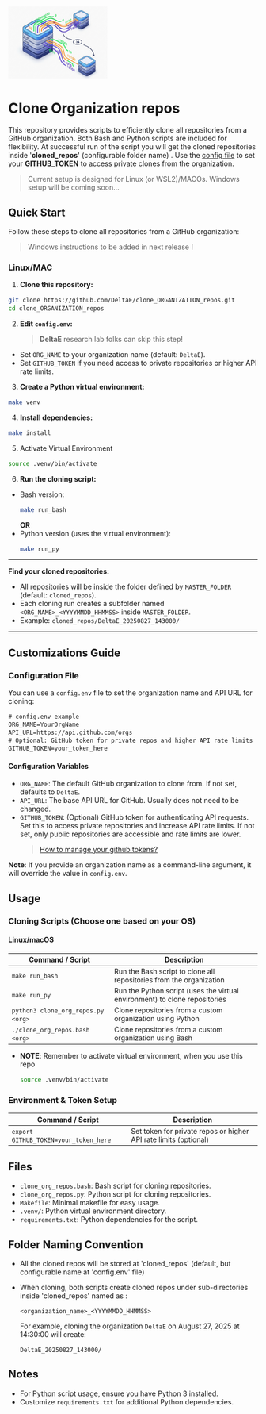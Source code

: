 <img src="docs/static/org_gitrepo_cloner_logo_202508.png" alt="Cloner Logo" width="200"/>


 # Clone Organization repos

This repository provides scripts to efficiently clone all repositories from a GitHub organization. Both Bash and Python scripts are included for flexibility. At successful run of the script you will get the cloned repositories inside '__cloned_repos__' (configurable folder name) . Use the [config file](https://github.com/DeltaE/clone_ORGANIZATION_repos/blob/main/config.env) to set your __GITHUB_TOKEN__ to access private clones from the organization.

> Current setup is designed for Linux (or WSL2)/MACOs. Windows setup will be coming soon...

## Quick Start

Follow these steps to clone all repositories from a GitHub organization:

 > Windows instructions to be added in next release !

### Linux/MAC
1. **Clone this repository:**
  ```bash
  git clone https://github.com/DeltaE/clone_ORGANIZATION_repos.git
  cd clone_ORGANIZATION_repos
  ```

2. **Edit `config.env`:**
   > __DeltaE__ research lab folks can skip this step!
  - Set `ORG_NAME` to your organization name (default: `DeltaE`).
  - Set `GITHUB_TOKEN` if you need access to private repositories or higher API rate limits.

3. **Create a Python virtual environment:**
  ```bash
  make venv
  ```

4. **Install dependencies:**
  ```bash
  make install
  ```

5. Activate Virtual Environment
  ```bash
  source .venv/bin/activate
  ```

6. **Run the cloning script:**
  - Bash version:
    ```bash
    make run_bash
    ```
    __OR__
  - Python version (uses the virtual environment):
    ```bash
    make run_py
    ```

---

**Find your cloned repositories:**
  - All repositories will be inside the folder defined by `MASTER_FOLDER` (default: `cloned_repos`).
  - Each cloning run creates a subfolder named `<ORG_NAME>_<YYYYMMDD_HHMMSS>` inside `MASTER_FOLDER`.
  - Example: `cloned_repos/DeltaE_20250827_143000/`

---
## Customizations Guide

### Configuration File

You can use a `config.env` file to set the organization name and API URL for cloning:

```env
# config.env example
ORG_NAME=YourOrgName
API_URL=https://api.github.com/orgs
# Optional: GitHub token for private repos and higher API rate limits
GITHUB_TOKEN=your_token_here
```
#### Configuration Variables
- `ORG_NAME`: The default GitHub organization to clone from. If not set, defaults to `DeltaE`.
- `API_URL`: The base API URL for GitHub. Usually does not need to be changed.
- `GITHUB_TOKEN`: (Optional) GitHub token for authenticating API requests. Set this to access private repositories and increase API rate limits. If not set, only public repositories are accessible and rate limits are lower.
  > [How to manage your github tokens?](https://docs.github.com/en/authentication/keeping-your-account-and-data-secure/managing-your-personal-access-tokens)

__Note__: If you provide an organization name as a command-line argument, it will override the value in `config.env`.


## Usage


### Cloning Scripts (Choose one based on your OS)

#### Linux/macOS
| Command / Script                          | Description                                                                 |
|-------------------------------------------|-----------------------------------------------------------------------------|
| `make run_bash`                          | Run the Bash script to clone all repositories from the organization         |
| `make run_py`                            | Run the Python script (uses the virtual environment) to clone repositories  |
| `python3 clone_org_repos.py <org>`        | Clone repositories from a custom organization using Python                  |
| `./clone_org_repos.bash <org>`           | Clone repositories from a custom organization using Bash                    |

- __NOTE__: 
  Remember to activate virtual environment, when you use this repo

  ```bash
  source .venv/bin/activate
  ```

### Environment & Token Setup
| Command / Script                          | Description                                                                 |
|-------------------------------------------|-----------------------------------------------------------------------------|
| `export GITHUB_TOKEN=your_token_here`     | Set token for private repos or higher API rate limits (optional)            |


## Files

- `clone_org_repos.bash`: Bash script for cloning repositories.
- `clone_org_repos.py`: Python script for cloning repositories.
- `Makefile`: Minimal makefile for easy usage.
- `.venv/`: Python virtual environment directory.
- `requirements.txt`: Python dependencies for the script.


## Folder Naming Convention
- All the cloned repos will be stored at 'cloned_repos' (default, but configurable name at 'config.env' file)

- When cloning, both scripts create cloned repos under sub-directories inside 'cloned_repos' named as :

  ```
  <organization_name>_<YYYYMMDD_HHMMSS>
  ```

  For example, cloning the organization `DeltaE` on August 27, 2025 at 14:30:00 will create:

  ```
  DeltaE_20250827_143000/
  ```

## Notes

- For Python script usage, ensure you have Python 3 installed.
- Customize `requirements.txt` for additional Python dependencies.
